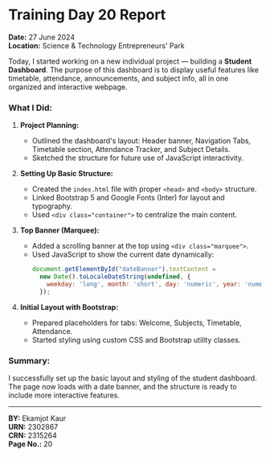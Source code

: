 # Training Day 20 Report  
**Date:** 27 June 2024  
**Location:** Science & Technology Entrepreneurs' Park

Today, I started working on a new individual project — building a **Student Dashboard**. The purpose of this dashboard is to display useful features like timetable, attendance, announcements, and subject info, all in one organized and interactive webpage.

###  What I Did:

1. **Project Planning:**
   - Outlined the dashboard's layout: Header banner, Navigation Tabs, Timetable section, Attendance Tracker, and Subject Details.
   - Sketched the structure for future use of JavaScript interactivity.

2. **Setting Up Basic Structure:**
   - Created the `index.html` file with proper `<head>` and `<body>` structure.
   - Linked Bootstrap 5 and Google Fonts (Inter) for layout and typography.
   - Used `<div class="container">` to centralize the main content.

3. **Top Banner (Marquee):**
   - Added a scrolling banner at the top using `<div class="marquee">`.
   - Used JavaScript to show the current date dynamically:
     ```javascript
     document.getElementById("dateBanner").textContent =
       new Date().toLocaleDateString(undefined, {
         weekday: 'long', month: 'short', day: 'numeric', year: 'numeric'
       });
     ```

4. **Initial Layout with Bootstrap:**
   - Prepared placeholders for tabs: Welcome, Subjects, Timetable, Attendance.
   - Started styling using custom CSS and Bootstrap utility classes.

###  Summary:
I successfully set up the basic layout and styling of the student dashboard. The page now loads with a date banner, and the structure is ready to include more interactive features.

---

**BY:** Ekamjot Kaur  
**URN:** 2302867  
**CRN:** 2315264  
**Page No.:** 20
